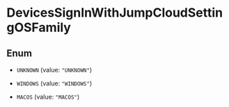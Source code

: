 

# DevicesSignInWithJumpCloudSettingOSFamily

## Enum


* `UNKNOWN` (value: `"UNKNOWN"`)

* `WINDOWS` (value: `"WINDOWS"`)

* `MACOS` (value: `"MACOS"`)




